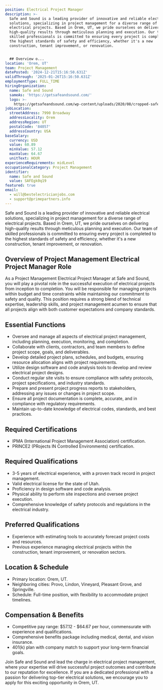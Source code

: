 ```yaml
---
position: Electrical Project Manager
description: >-
  Safe and Sound is a leading provider of innovative and reliable electrical
  solutions, specializing in project management for a diverse range of
  electrical projects. Based in Orem, UT, we pride ourselves on delivering
  high-quality results through meticulous planning and execution. Our team of
  skilled professionals is committed to ensuring every project is completed to
  the highest standards of safety and efficiency, whether it's a new
  construction, tenant improvement, or renovation.


  ## Overview o...
location: 'Orem, UT'
team: Project Management
datePosted: '2024-12-21T15:16:50.631Z'
validThrough: '2025-01-26T15:16:50.631Z'
employmentType: FULL_TIME
hiringOrganization:
  name: Safe and Sound
  sameAs: 'https://getsafeandsound.com/'
  logo: >-
    https://getsafeandsound.com/wp-content/uploads/2020/08/cropped-safe-and-sound-logo-460.png
jobLocation:
  streetAddress: 7990 Broadway
  addressLocality: Orem
  addressRegion: UT
  postalCode: '84057'
  addressCountry: USA
baseSalary:
  currency: USD
  value: 60.89
  minValue: 57.12
  maxValue: 64.67
  unitText: HOUR
experienceRequirements: midLevel
occupationalCategory: Project Management
identifier:
  name: Safe and Sound
  value: SAFEgk0q19
featured: true
email:
  - will@bestelectricianjobs.com
  - support@primepartners.info
---
```




Safe and Sound is a leading provider of innovative and reliable electrical solutions, specializing in project management for a diverse range of electrical projects. Based in Orem, UT, we pride ourselves on delivering high-quality results through meticulous planning and execution. Our team of skilled professionals is committed to ensuring every project is completed to the highest standards of safety and efficiency, whether it's a new construction, tenant improvement, or renovation.

## Overview of Project Management Electrical Project Manager Role

As a Project Management Electrical Project Manager at Safe and Sound, you will play a pivotal role in the successful execution of electrical projects from inception to completion. You will be responsible for managing projects within budget and time constraints while maintaining our commitment to safety and quality. This position requires a strong blend of technical expertise, leadership skills, and project management acumen to ensure that all projects align with both customer expectations and company standards.

## Essential Functions

- Oversee and manage all aspects of electrical project management, including planning, execution, monitoring, and completion.
- Collaborate with clients, contractors, and team members to define project scope, goals, and deliverables.
- Develop detailed project plans, schedules, and budgets, ensuring resource allocation aligns with project requirements.
- Utilize design software and code analysis tools to develop and review electrical project designs.
- Conduct regular site visits to ensure compliance with safety protocols, project specifications, and industry standards.
- Prepare and present project progress reports to stakeholders, addressing any issues or changes in project scope.
- Ensure all project documentation is complete, accurate, and in compliance with regulatory requirements.
- Maintain up-to-date knowledge of electrical codes, standards, and best practices.

## Required Certifications

- IPMA (International Project Management Association) certification.
- PRINCE2 (PRojects IN Controlled Environments) certification.

## Required Qualifications

- 3-5 years of electrical experience, with a proven track record in project management.
- Valid electrical license for the state of Utah.
- Proficiency in design software and code analysis.
- Physical ability to perform site inspections and oversee project execution.
- Comprehensive knowledge of safety protocols and regulations in the electrical industry.

## Preferred Qualifications

- Experience with estimating tools to accurately forecast project costs and resources.
- Previous experience managing electrical projects within the construction, tenant improvement, or renovation sectors.

## Location & Schedule

- Primary location: Orem, UT.
- Neighboring cities: Provo, Lindon, Vineyard, Pleasant Grove, and Springville.
- Schedule: Full-time position, with flexibility to accommodate project timelines.

## Compensation & Benefits

- Competitive pay range: $57.12 - $64.67 per hour, commensurate with experience and qualifications.
- Comprehensive benefits package including medical, dental, and vision insurance.
- 401(k) plan with company match to support your long-term financial goals.

Join Safe and Sound and lead the charge in electrical project management, where your expertise will drive successful project outcomes and contribute to our reputation for excellence. If you are a dedicated professional with a passion for delivering top-tier electrical solutions, we encourage you to apply for this exciting opportunity in Orem, UT.